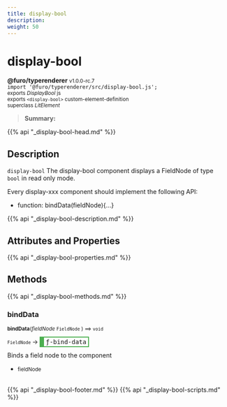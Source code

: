 ```yaml
---
title: display-bool
description: 
weight: 50
---
```


# display-bool
**@furo/typerenderer** <small>v1.0.0-rc.7</small>
<br>`import '@furo/typerenderer/src/display-bool.js';`<small>
<br>exports *DisplayBool* js
<br>exports `<display-bool>` custom-element-definition
<br>superclass *LitElement*</small>

> **Summary:** 

{{% api "_display-bool-head.md" %}}

## Description

`display-bool`
The display-bool component displays a FieldNode of type `bool` in read only mode.

Every display-xxx component should implement the following API:
- function: bindData(fieldNode){...}

{{% api "_display-bool-description.md" %}}


## Attributes and Properties
{{% api "_display-bool-properties.md" %}}





## Methods
{{% api "_display-bool-methods.md" %}}


### **bindData**
<small>**bindData**(*fieldNode* `FieldNode` ) ⟹ `void`</small>

<small>`FieldNode` </small> →
<span  style="border-width:2px 2px 2px 10px; border-style: solid;border-color:  rgb(76, 175, 80);font-family:monospace; padding:2px 4px;">ƒ-bind-data</span>

Binds a field node to the component

- <small>fieldNode </small>
<br><br>





{{% api "_display-bool-footer.md" %}}
{{% api "_display-bool-scripts.md" %}}
